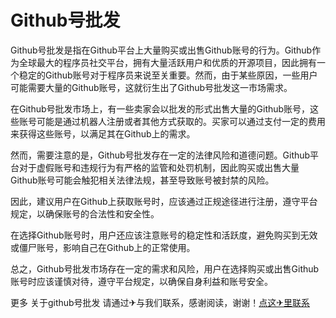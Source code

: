# Github号批发

Github号批发是指在Github平台上大量购买或出售Github账号的行为。Github作为全球最大的程序员社交平台，拥有大量活跃用户和优质的开源项目，因此拥有一个稳定的Github账号对于程序员来说至关重要。然而，由于某些原因，一些用户可能需要大量的Github账号，这就衍生出了Github号批发这一市场需求。

在Github号批发市场上，有一些卖家会以批发的形式出售大量的Github账号，这些账号可能是通过机器人注册或者其他方式获取的。买家可以通过支付一定的费用来获得这些账号，以满足其在Github上的需求。

然而，需要注意的是，Github号批发存在一定的法律风险和道德问题。Github平台对于虚假账号和违规行为有严格的监管和处罚机制，因此购买或出售大量Github账号可能会触犯相关法律法规，甚至导致账号被封禁的风险。

因此，建议用户在Github上获取账号时，应该通过正规途径进行注册，遵守平台规定，以确保账号的合法性和安全性。

在选择Github账号时，用户还应该注意账号的稳定性和活跃度，避免购买到无效或僵尸账号，影响自己在Github上的正常使用。

总之，Github号批发市场存在一定的需求和风险，用户在选择购买或出售Github账号时应该谨慎对待，遵守平台规定，以确保自身利益和账号安全。

更多 关于github号批发 请通过✈与我们联系，感谢阅读，谢谢！[点这✈里联系](https://ww.k02.cc)